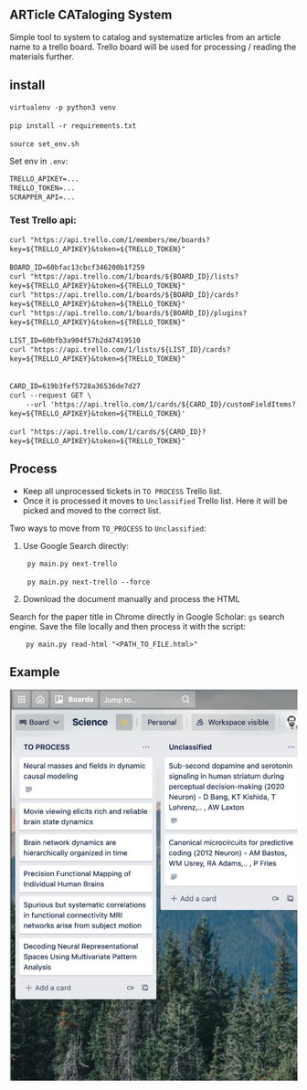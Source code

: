 ARTicle CATaloging System
---

Simple tool to system to catalog and systematize articles from an article name to a trello board. 
Trello board will be used for processing / reading the materials further.

## install

    virtualenv -p python3 venv

    pip install -r requirements.txt

    source set_env.sh 

Set env in `.env`:

    TRELLO_APIKEY=...
    TRELLO_TOKEN=...
    SCRAPPER_API=...

### Test Trello api:

    curl "https://api.trello.com/1/members/me/boards?key=${TRELLO_APIKEY}&token=${TRELLO_TOKEN}"

    BOARD_ID=60bfac13cbcf346200b1f259
    curl "https://api.trello.com/1/boards/${BOARD_ID}/lists?key=${TRELLO_APIKEY}&token=${TRELLO_TOKEN}"
    curl "https://api.trello.com/1/boards/${BOARD_ID}/cards?key=${TRELLO_APIKEY}&token=${TRELLO_TOKEN}"
    curl "https://api.trello.com/1/boards/${BOARD_ID}/plugins?key=${TRELLO_APIKEY}&token=${TRELLO_TOKEN}"

    LIST_ID=60bfb3a904f57b2d47419510
    curl "https://api.trello.com/1/lists/${LIST_ID}/cards?key=${TRELLO_APIKEY}&token=${TRELLO_TOKEN}"


    CARD_ID=619b3fef5728a36536de7d27
    curl --request GET \
        --url 'https://api.trello.com/1/cards/${CARD_ID}/customFieldItems?key=${TRELLO_APIKEY}&token=${TRELLO_TOKEN}'

    curl "https://api.trello.com/1/cards/${CARD_ID}?key=${TRELLO_APIKEY}&token=${TRELLO_TOKEN}"


Process
---

- Keep all unprocessed tickets in `TO PROCESS` Trello list. 
- Once it is processed it moves to `Unclassified` Trello list. Here it will be picked and moved to the correct list.

Two ways to move from `TO_PROCESS` to `Unclassified`:

1. Use Google Search directly:

        py main.py next-trello 

        py main.py next-trello --force

2. Download the document manually and process the HTML

Search for the paper title in Chrome directly in Google Scholar: `gs` search engine.
Save the file locally and then process it with the script:

        py main.py read-html "<PATH_TO_FILE.html>"

Example
---

![Trello Board](./images/example-trello.png)
